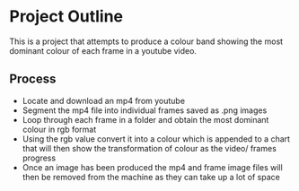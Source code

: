 # Project Outline
This is a project that attempts to produce a colour band showing the most dominant colour of each frame in a youtube video.

## Process
- Locate and download an mp4 from youtube
- Segment the mp4 file into individual frames saved as .png images
- Loop through each frame in a folder and obtain the most dominant colour in rgb format
- Using the rgb value convert it into a colour which is appended to a chart that will then show the transformation of colour as the video/ frames progress
- Once an image has been produced the mp4 and frame image files will then be removed from the machine as they can take up a lot of space
